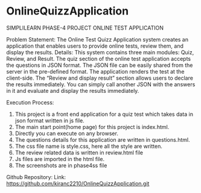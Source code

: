 # OnlineQuizzApplication

SIMPLILEARN
PHASE-4 PROJECT
ONLINE TEST APPLICATION

Problem Statement:
The Online Test Quizz Application system creates an application that enables users to provide online tests, review them, and display the results.
Details:
This system contains three main modules: Quiz, Review, and Result. The quiz section of the online test application accepts the questions in JSON format. The JSON file can be easily shared from the server in the pre-defined format. The application renders the test at the client-side.
The “Review and display result” section allows users to declare the results immediately. You can simply call another JSON with the answers in it and evaluate and display the results immediately.

Execution Process:
1.	This project is a front end application for a quiz test which takes data in json format written in js file.
2.	The main start point(home page) for this project is index.html.
3.	Directly you can execute on any browser.
4.	The questions details for this application are written in questions.html.
5.	The css file name is style.css, here all the style are written.
6.	The review related data is written in review.html file
7.	Js files are imported in the html file.
8.	The screenshots are in phase4ss file


Github Repository:
  Link: https://github.com/kiranc2210/OnlineQuizzApplication.git





